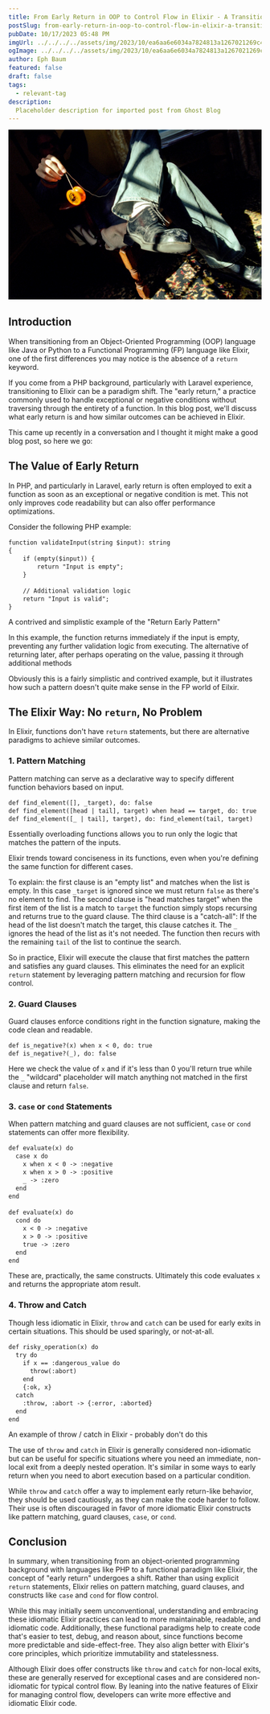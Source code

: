 ```yaml
---
title: From Early Return in OOP to Control Flow in Elixir - A Transition Guide
postSlug: from-early-return-in-oop-to-control-flow-in-elixir-a-transition-guide
pubDate: 10/17/2023 05:48 PM
imgUrl: ../../../../assets/img/2023/10/ea6aa6e6034a7824813a1267021269c4be1a9705.jpeg
ogImage: ../../../../assets/img/2023/10/ea6aa6e6034a7824813a1267021269c4be1a9705.jpeg
author: Eph Baum
featured: false
draft: false
tags:
  - relevant-tag
description:
  Placeholder description for imported post from Ghost Blog
---
```


![Featured Image](../../../../assets/img/2023/10/ea6aa6e6034a7824813a1267021269c4be1a9705.jpeg)

Introduction
------------

When transitioning from an Object-Oriented Programming (OOP) language like Java or Python to a Functional Programming (FP) language like Elixir, one of the first differences you may notice is the absence of a `return` keyword.

If you come from a PHP background, particularly with Laravel experience, transitioning to Elixir can be a paradigm shift. The "early return," a practice commonly used to handle exceptional or negative conditions without traversing through the entirety of a function. In this blog post, we'll discuss what early return is and how similar outcomes can be achieved in Elixir.

This came up recently in a conversation and I thought it might make a good blog post, so here we go:

The Value of Early Return
-------------------------

In PHP, and particularly in Laravel, early return is often employed to exit a function as soon as an exceptional or negative condition is met. This not only improves code readability but can also offer performance optimizations.

Consider the following PHP example:

    function validateInput(string $input): string
    {
        if (empty($input)) {
        	return "Input is empty";
        }
        
        // Additional validation logic
        return "Input is valid";
    } 

A contrived and simplistic example of the "Return Early Pattern"

In this example, the function returns immediately if the input is empty, preventing any further validation logic from executing. The alternative of returning later, after perhaps operating on the value, passing it through additional methods

Obviously this is a fairly simplistic and contrived example, but it illustrates how such a pattern doesn't quite make sense in the FP world of Eilxir.

The Elixir Way: No `return`, No Problem
---------------------------------------

In Elixir, functions don't have `return` statements, but there are alternative paradigms to achieve similar outcomes.

### 1\. Pattern Matching

Pattern matching can serve as a declarative way to specify different function behaviors based on input.

    def find_element([], _target), do: false 
    def find_element([head | tail], target) when head == target, do: true 
    def find_element([_ | tail], target), do: find_element(tail, target) 

Essentially overloading functions allows you to run only the logic that matches the pattern of the inputs.

Elixir trends toward conciseness in its functions, even when you're defining the same function for different cases.

To explain: the first clause is an "empty list" and matches when the list is empty. In this case `_target` is ignored since we must return `false` as there's no element to find. The second clause is "head matches target" when the first item of the list is a match to `target` the function simply stops recursing and returns true to the guard clause. The third clause is a "catch-all": If the head of the list doesn't match the target, this clause catches it. The `_` ignores the head of the list as it's not needed. The function then recurs with the remaining `tail` of the list to continue the search.

So in practice, Elixir will execute the clause that first matches the pattern and satisfies any guard clauses. This eliminates the need for an explicit `return` statement by leveraging pattern matching and recursion for flow control.

### 2\. Guard Clauses

Guard clauses enforce conditions right in the function signature, making the code clean and readable.

    def is_negative?(x) when x < 0, do: true
    def is_negative?(_), do: false

Here we check the value of `x` and if it's less than 0 you'll return true while the `_` "wildcard" placeholder will match anything not matched in the first clause and return `false`.

### 3\. `case` or `cond` Statements

When pattern matching and guard clauses are not sufficient, `case` or `cond` statements can offer more flexibility.

    def evaluate(x) do
      case x do
        x when x < 0 -> :negative
        x when x > 0 -> :positive
        _ -> :zero
      end
    end

    def evaluate(x) do
      cond do
        x < 0 -> :negative
        x > 0 -> :positive
        true -> :zero
      end
    end

These are, practically, the same constructs. Ultimately this code evaluates `x` and returns the appropriate atom result.

### 4\. Throw and Catch

Though less idiomatic in Elixir, `throw` and `catch` can be used for early exits in certain situations. This should be used sparingly, or not-at-all.

    def risky_operation(x) do
      try do
        if x == :dangerous_value do
          throw(:abort)
        end
        {:ok, x}
      catch
        :throw, :abort -> {:error, :aborted}
      end
    end

An example of throw / catch in Elixir - probably don't do this

The use of `throw` and `catch` in Elixir is generally considered non-idiomatic but can be useful for specific situations where you need an immediate, non-local exit from a deeply nested operation. It's similar in some ways to early return when you need to abort execution based on a particular condition.

While `throw` and `catch` offer a way to implement early return-like behavior, they should be used cautiously, as they can make the code harder to follow. Their use is often discouraged in favor of more idiomatic Elixir constructs like pattern matching, guard clauses, `case`, or `cond`.

Conclusion
----------

In summary, when transitioning from an object-oriented programming background with languages like PHP to a functional paradigm like Elixir, the concept of "early return" undergoes a shift. Rather than using explicit `return` statements, Elixir relies on pattern matching, guard clauses, and constructs like `case` and `cond` for flow control.

While this may initially seem unconventional, understanding and embracing these idiomatic Elixir practices can lead to more maintainable, readable, and idiomatic code. Additionally, these functional paradigms help to create code that's easier to test, debug, and reason about, since functions become more predictable and side-effect-free. They also align better with Elixir's core principles, which prioritize immutability and statelessness.

Although Elixir does offer constructs like `throw` and `catch` for non-local exits, these are generally reserved for exceptional cases and are considered non-idiomatic for typical control flow. By leaning into the native features of Elixir for managing control flow, developers can write more effective and idiomatic Elixir code.
